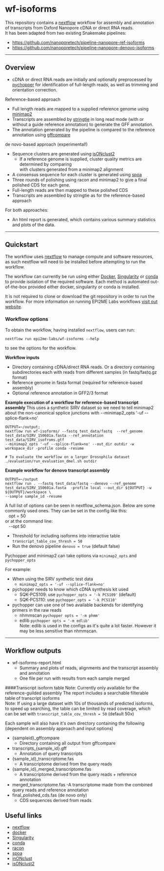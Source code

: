 # wf-isoforms


This repository contains a [nextflow](https://www.nextflow.io/) workflow
for assembly and annotation of transcripts from Oxford Nanopore cDNA or direct RNA reads. <br>
It has been adapted from two existing Snakemake pipelines:
* https://github.com/nanoporetech/pipeline-nanopore-ref-isoforms
* https://github.com/nanoporetech/pipeline-nanopore-denovo-isoforms
---
## Overview
* cDNA or direct RNA reads are initially and optionally preprocessed by [pychopper](https://github.com/nanoporetech/pychopper) 
for identification of full-length reads, as well as trimming and orientation correction. <br>


Reference-based approach
* Full length reads are mapped to a supplied reference genome using [minimap2](https://github.com/lh3/minimap2) <br>
* Transcripts are assembled by [stringtie](http://ccb.jhu.edu/software/stringtie) 
in long read mode (with or without a guide reference annotation) to generate the GFF annotation.
* The annotation generated by the pipeline is compared to the reference annotation
using [gffcompare](http://ccb.jhu.edu/software/stringtie/gffcompare.shtml)

de novo-based approach (experimental!)
* Sequence clusters are generated using [isONclust2](https://github.com/nanoporetech/isONclust2)
  * If a reference genome is supplied, cluster quality metrics are determined by comparing    
  with clusters generated from a minimap2 alignment 
* A consensus sequence for each cluster is generated using [spoa](https://github.com/rvaser/spoa)
* Three rounds of polishing using racon and minimap2 to give a final polished CDS for each gene.
* Full-length reads are then mapped to these polished CDS
* Transcripts are assembled by stringtie as for the reference-based approach


For both approaches:
* An html report is generated, which contains various summary statistics and plots of the data.
---
## Quickstart


The workflow uses [nextflow](https://www.nextflow.io/) to manage compute and 
software resources, as such nextflow will need to be installed before attempting
to run the workflow.

The workflow can currently be run using either
[Docker](https://www.docker.com/products/docker-desktop),
[Singularity](https://sylabs.io/singularity/) or
[conda](https://docs.conda.io/en/latest/miniconda.html) to provide isolation of
the required software. Each method is automated out-of-the-box provided
either docker, singularity or conda is installed.

It is not required to clone or download the git repository in order to run the workflow.
For more information on running EPI2ME Labs workflows [visit out website](https://labs.epi2me.io/wfindex).


### Workflow options

To obtain the workflow, having installed `nextflow`, users can run:

```
nextflow run epi2me-labs/wf-isoforms --help
```

to see the options for the workflow.

**Workflow inputs**
- Directory containing cDNA/direct RNA reads. Or a directory containing subdirectories each with reads from different samples
  (in fastq/fastq.gz format)
- Reference genome in fasta format (required for reference-based assembly)
- Optional reference annotation in GFF2/3 format 

**Example execution of a workflow for reference-based transcript assembly**
This uses a synthetic SIRV dataset so we need to tell minimap2 about the non-canonical spplice junctions with 
--minimap2_opts '-uf --splice-flank=no'
```
OUTPUT=~/output;
nextflow run wf-isoforms/ --fastq test_data/fastq  --ref_genome test_data/SIRV_150601a.fasta --ref_annotation test_data/SIRV_isofroms.gtf
--minimap2_opts '-uf --splice-flank=no' --out_dir outdir -w workspace_dir -profile conda -resume
```

```
# To evaluate the workflow on a larger Drosophila dataset
./evaluation/run_evaluation_dmel.sh outdir
```

**Example workflow for denovo transcript assembly**
```
OUTPUT=~/output
nextflow run . --fastq test_data/fastq --denovo --ref_genome test_data/SIRV_150601a.fasta  -profile local --out_dir ${OUTPUT} -w ${OUTPUT}/workspace \
--sample sample_id -resume
```
A full list of options can be seen in nextflow_schema.json. Below are some commonly used ones.
They can be set in the config like this: <br>
&nbsp;&nbsp; opt = 50<br>
or at the command line:<br>
&nbsp;&nbsp;  --opt 50

- Threshold for including isoforms into interactive table `transcript_table_cov_thresh = 50`
- Run the denovo pipeline `denovo = true` (default false)

Pychopper and minimap2 can take options via `minimap2_opts` and `pychopper_opts` 
<br>

For example:
- When using the SIRV synthetic test data  
  - `minimap2_opts = '-uf --splice-flank=no'`
- pychopper needs to know which cDNA synthesis kit used
  - SQK-PCS109: use `pychopper_opts = '-k PCS109'` (default)
  - SQK-PCS110: use `pychopper_opts = '-k PCS110'`
- pychopper can use one of two available backends for identifying primers in the raw reads
  - nhmmscan `pychopper opts = '-m phmm'` 
  - edlib `pychopper opts = '-m edlib'`
<br>Note: edlib is used in the configs as it's quite a lot faster. However it may be less sensitive than nhmmscan. 
  
---
## Workflow outputs

* wf-isoforms-report.html
  - Summary and plots of reads, alignments and the transcript assembly and annotation
  - One file per run with results from each sample merged

####Transcript isoform table
Note: Currently only available for the reference-guilded assembly
The report includes a searchable filterable table of transcript isoforms<br>
Note: If using a large dataset with 10s of thousands of predicted isoforms, to speed up searching, the table can be limited
by read coverage, which can be set with `transcript_table_cov_thresh = 50` (default 50x)

Each sample will also have it's own directory containing the following (dependent on assembly approach and input options)
* {sampleid}_gffcompare
  * Directory containing all output from gffcompare
* transcripts_{sample_id}.gff
  * Annotation of query transcripts
* {sample_id}_transcriptome.fas
  - A transcriptome derived from the query reads 
* {sample_id}_merged_transcriptome.fas
  - A transcriptome derived from the query reads + reference annotation 
* merged_transcriptome.fas
  -A transcriptome made from the combined query reads and reference annotation
* final_polished_cds.fas (de novo only)
  * CDS sequences derived from reads
  


## Useful links

* [nextflow](https://www.nextflow.io/)
* [docker](https://www.docker.com/products/docker-desktop)
* [Singularity](https://sylabs.io/singularity/)
* [conda](https://docs.conda.io/en/latest/miniconda.html)
* [racon](https://github.com/isovic/racon)
* [spoa](https://github.com/rvaser/spoa)
* [inONclust](https://github.com/ksahlin/isONclust)
* [isONclust2](https://github.com/nanoporetech/isONclust2)

